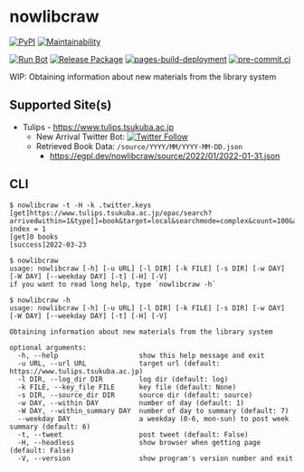 # nowlibcraw

[![PyPI](
  https://img.shields.io/pypi/v/nowlibcraw?color=blue
)](
  https://pypi.org/project/nowlibcraw/
) [![Maintainability](
  https://api.codeclimate.com/v1/badges/11802e4aba9c40b8f0c9/maintainability
)](
  https://codeclimate.com/github/eggplants/nowlibcraw/maintainability
)

[![Run Bot](
  https://github.com/eggplants/nowlibcraw/actions/workflows/run.yml/badge.svg
)](
  https://github.com/eggplants/nowlibcraw/actions/workflows/run.yml
) [![Release Package](
  https://github.com/eggplants/nowlibcraw/actions/workflows/release.yml/badge.svg
)](
  https://github.com/eggplants/nowlibcraw/actions/workflows/release.yml
) [![pages-build-deployment](
  https://github.com/eggplants/nowlibcraw/actions/workflows/pages/pages-build-deployment/badge.svg
)](
  https://github.com/eggplants/nowlibcraw/actions/workflows/pages/pages-build-deployment
) [![pre-commit.ci](
  https://results.pre-commit.ci/badge/github/eggplants/nowlibcraw/master.svg
)](
  https://results.pre-commit.ci/latest/github/eggplants/nowlibcraw/main
)

WIP: Obtaining information about new materials from the library system

## Supported Site(s)

- Tulips - <https://www.tulips.tsukuba.ac.jp>
  - New Arrival Twitter Bot: [![Twitter Follow](https://img.shields.io/twitter/follow/tulipsnewbooks)](https://twitter.com/tulipsnewbooks)
  - Retrieved Book Data: `/source/YYYY/MM/YYYY-MM-DD.json`
    - <https://egpl.dev/nowlibcraw/source/2022/01/2022-01-31.json>

## CLI

```shellsession
$ nowlibcraw -t -H -k .twitter.keys
[get]https://www.tulips.tsukuba.ac.jp/opac/search?arrivedwithin=1&type[]=book&target=local&searchmode=complex&count=100&autoDetail=true, index = 1
[get]0 books
[success]2022-03-23
```

```shellsession
$ nowlibcraw
usage: nowlibcraw [-h] [-u URL] [-l DIR] [-k FILE] [-s DIR] [-w DAY] [-W DAY] [--weekday DAY] [-t] [-H] [-V]
if you want to read long help, type `nowlibcraw -h`

$ nowlibcraw -h
usage: nowlibcraw [-h] [-u URL] [-l DIR] [-k FILE] [-s DIR] [-w DAY] [-W DAY] [--weekday DAY] [-t] [-H] [-V]

Obtaining information about new materials from the library system

optional arguments:
  -h, --help                    show this help message and exit
  -u URL, --url URL             target url (default: https://www.tulips.tsukuba.ac.jp)
  -l DIR, --log_dir DIR         log dir (default: log)
  -k FILE, --key_file FILE      key file (default: None)
  -s DIR, --source_dir DIR      source dir (default: source)
  -w DAY, --within DAY          number of day (default: 1)
  -W DAY, --within_summary DAY  number of day to summary (default: 7)
  --weekday DAY                 a weekday (0-6, mon-sun) to post week summary (default: 6)
  -t, --tweet                   post tweet (default: False)
  -H, --headless                show browser when getting page (default: False)
  -V, --version                 show program's version number and exit
```
